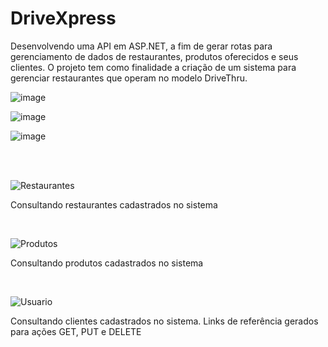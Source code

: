 # DriveXpress

Desenvolvendo uma API em ASP.NET, a fim de gerar rotas para gerenciamento de dados de restaurantes, produtos oferecidos e seus clientes. 
O projeto tem como finalidade a criação de um sistema para gerenciar restaurantes que operam no modelo DriveThru.

![image](https://github.com/Elder-Ferreira/DriveXpress/assets/103782980/9144d179-4770-4763-9f92-3b507318a879)

![image](https://github.com/Elder-Ferreira/DriveXpress/assets/103782980/fa04dab4-dd8c-45a4-a082-021be8e6cc54)

![image](https://github.com/Elder-Ferreira/DriveXpress/assets/103782980/1950a1f1-721e-489a-a3b1-39a7bf472dcc)


<br> 

<br>

![Restaurantes](https://github.com/Elder-Ferreira/DriveXpress/assets/103782980/bf6151f1-cb8c-4e05-a4fd-83b7243fceee)

Consultando restaurantes cadastrados no sistema

<br>

![Produtos](https://github.com/Elder-Ferreira/DriveXpress/assets/103782980/5c11c8e1-fa25-46b9-ada9-a84d0a3791e4)

Consultando produtos cadastrados no sistema

<br>

![Usuario](https://github.com/Elder-Ferreira/DriveXpress/assets/103782980/a5414b1c-6894-428b-a89d-ee23996685bc)

Consultando clientes cadastrados no sistema. Links de referência gerados para ações GET, PUT e DELETE

